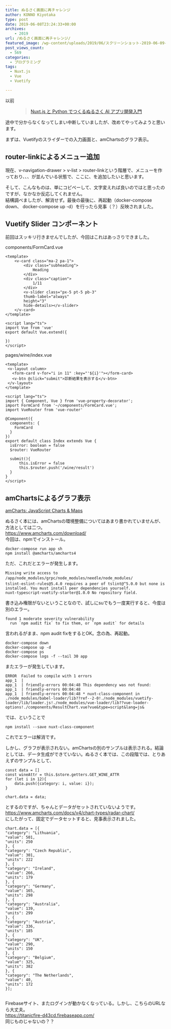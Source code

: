 ```yaml
---
title: ぬるさく画面に再チャレンジ
author: KONNO Kiyotaka
type: post
date: 2019-06-08T23:24:33+00:00
archives:
    - 2019
url: /ぬるさく画面に再チャレンジ/
featured_image: /wp-content/uploads/2019/06/スクリーンショット-2019-06-09-8.19.37.png
post_views_count:
  - 569
categories:
  - プログラミング
tags:
  - Nuxt.js
  - Vue
  - Vuetify

---
```

以前<figure class="wp-block-embed-wordpress wp-block-embed is-type-wp-embed is-provider-programmers-office">

<div class="wp-block-embed__wrapper">
  <blockquote class="wp-embedded-content" data-secret="EA76YX3LFH">
    <a href="https://www.programmers-office.ml/nuxt-js-%e3%81%a8-python-%e3%81%a6%e3%82%99%e3%81%a4%e3%81%8f%e3%82%8b%e3%81%ac%e3%82%8b%e3%81%95%e3%81%8f-ai-%e3%82%a2%e3%83%95%e3%82%9a%e3%83%aa%e9%96%8b%e7%99%ba%e5%85%a5%e9%96%80/">Nuxt.js と Python でつくるぬるさく AI アプリ開発入門</a>
  </blockquote>
</div></figure> 

途中で分からなくなってしまい中断していましたが、改めてやってみようと思います。

まずは、Vuetifyのスライダーでの入力画面と、amChartsのグラフ表示。

## router-linkによるメニュー追加

現在、v-navigation-drawer > v-list > router-linkという階層で、メニューを作っており、<router-link to=&#8221;/&#8221;>、<router-link to=&#8221;/book&#8221;>、<router-link to=&#8221;/todo&#8221;>が並んでいる状態で、ここに、<router-link to=&#8221;/wine&#8221;>を追加したいと思います。

そして、こんなものは、単にコピペーして、文字変えれば良いのではと思ったのですが、なかなか反応してくれません。  
結構調べましたが、解消せず。最後の最後に、再起動（docker-compose down、 docker-compose up -d）を行ったら見事（？）反映されました。

## Vuetify Slider コンポーネント

前回はスッキリ行きませんでしたが、今回はこれはあっさりできました。

components/FormCard.vue

<pre class="wp-block-code"><code>&lt;template>
    &lt;v-card class="ma-2 pa-1">
        &lt;div class="subheading">
            Heading
        &lt;/div>
        &lt;div class="caption">
            1/11
        &lt;/div>
        &lt;v-slider class="px-5 pt-5 pb-3"
        thumb-label="always"
        height="3"
        hide-details>&lt;/v-slider>
    &lt;/v-card>
&lt;/template>

&lt;script lang="ts">
import Vue from 'vue'
export default Vue.extend({
    
})
&lt;/script></code></pre>

pages/wine/index.vue

<pre class="wp-block-code"><code>&lt;template>
 &lt;v-layout column>
   &lt;form-card v-for="i in 11" :key="'${i}'">&lt;/form-card>
   &lt;v-btn @click="submit">診断結果を表示する&lt;/v-btn>
 &lt;/v-layout>
&lt;/template>

&lt;script lang="ts">
import { Component, Vue } from 'vue-property-decorator';
import FormCard from '~/components/FormCard.vue';
import VueRouter from 'vue-router'

@Component({
  components: {
    FormCard
  }
})
export default class Index extends Vue {
  isError: boolean = false
  $router: VueRouter

  submit(){
      this.isError = false
      this.$router.push('/wine/result')
  }
}
&lt;/script></code></pre>

## amChartsによるグラフ表示

<a rel="noreferrer noopener" aria-label="amCharts: JavaScript Charts & Maps (opens in a new tab)" href="https://www.amcharts.com/" target="_blank">amCharts: JavaScript Charts & Maps</a>

ぬるさく本には、amChartsの環境整備についてはあまり書かれていませんが、方法としては二つ。  
<a rel="noreferrer noopener" aria-label=" (opens in a new tab)" href="https://www.amcharts.com/download/" target="_blank">https://www.amcharts.com/download/</a>  
今回は、npmでインストール。

<pre class="wp-block-code"><code>docker-compose run app sh
npm install @amcharts/amcharts4</code></pre>

ただ、これだとエラーが発生します。

<pre class="wp-block-code"><code>Missing write access to /app/node_modules/grpc/node_modules/needle/node_modules/
tslint-eslint-rules@5.4.0 requires a peer of tslint@^5.0.0 but none is installed. You must install peer dependencies yourself.
nuxt-typescript-vuetify-starter@1.0.0 No repository field.</code></pre>

書き込み権限がないということなので、試しにsuでもう一度実行すると、今度は別のエラー。

<pre class="wp-block-code"><code>found 1 moderate severity vulnerability
  run `npm audit fix` to fix them, or `npm audit` for details</code></pre>

言われるがまま、npm audit fixをするとOK。念の為、再起動。

<pre class="wp-block-code"><code>docker-compose down
docker-compose up -d
docker-compose ps
docker-compose logs -f --tail 30 app</code></pre>

またエラーが発生しています。

<pre class="wp-block-code"><code>ERROR  Failed to compile with 1 errors
app_1  | 
app_1  | friendly-errors 00:04:48 This dependency was not found:
app_1  | friendly-errors 00:04:48 
app_1  | friendly-errors 00:04:48 * nuxt-class-component in ./node_modules/babel-loader/lib??ref--2-0!./node_modules/vuetify-loader/lib/loader.js!./node_modules/vue-loader/lib??vue-loader-options!./components/ResultChart.vue?vue&type=script&lang=js&</code></pre>

では、ということで

<pre class="wp-block-code"><code>npm install --save nuxt-class-component</code></pre>

これでエラーは解消です。

しかし、グラフが表示されない。amChartsの別のサンプルは表示される。結論としては、データ生成ができていない。ぬるさく本では、この段階では、とりあえずのサンプルとして、

<pre class="wp-block-code"><code>const data = []
const wineAttr = this.$store.getters.GET_WINE_ATTR
for (let i in 12){
    data.push({category: i, value: i});
}

chart.data = data;</code></pre>

とするのですが、ちゃんとデータがセットされていないようです。  
https://www.amcharts.com/docs/v4/chart-types/radar-chart/  
にしたがって、固定でデータセットすると、見事表示されました。

<pre class="wp-block-code"><code>chart.data = [{
"category": "Lithuania",
"value": 501,
"units": 250
}, {
"category": "Czech Republic",
"value": 301,
"units": 222
}, {
"category": "Ireland",
"value": 266,
"units": 179
}, {
"category": "Germany",
"value": 165,
"units": 298
}, {
"category": "Australia",
"value": 139,
"units": 299
}, {
"category": "Austria",
"value": 336,
"units": 185
}, {
"category": "UK",
"value": 290,
"units": 150
}, {
"category": "Belgium",
"value": 325,
"units": 382
}, {
"category": "The Netherlands",
"value": 40,
"units": 172
}];
</code></pre><figure class="wp-block-image">

<img src="https://i2.wp.com/www.programmers-office.ml/wp-content/uploads/2019/06/スクリーンショット-2019-06-09-8.19.37.png?ssl=1" alt="" class="wp-image-2975" srcset="https://i2.wp.com/www.programmers-office.ml/wp-content/uploads/2019/06/スクリーンショット-2019-06-09-8.19.37.png?w=400&ssl=1 400w, https://i2.wp.com/www.programmers-office.ml/wp-content/uploads/2019/06/スクリーンショット-2019-06-09-8.19.37.png?resize=300%2C125&ssl=1 300w" sizes="(max-width: 400px) 100vw, 400px" data-recalc-dims="1" /> </figure> 

Firebaseサイト、またログインが動かなくなっている。しかし、こちらのURLなら大丈夫。  
<a href="https://titanicfire-d43cd.firebaseapp.com/wine/result" target="_blank" rel="noreferrer noopener" aria-label=" (opens in a new tab)">https://titanicfire-d43cd.firebaseapp.com/</a>  
同じものじゃないの？？